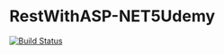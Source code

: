 # RestWithASP-NET5Udemy

[![Build Status](https://app.travis-ci.com/charlestheobald/RestWithASP-NET5Udemy.svg?branch=main)](https://app.travis-ci.com/charlestheobald/RestWithASP-NET5Udemy)

